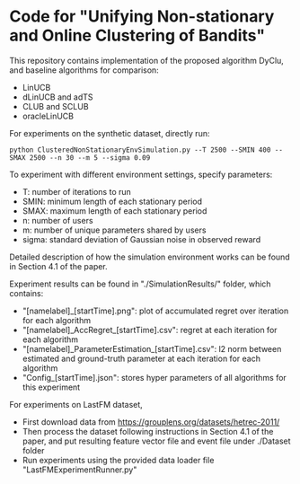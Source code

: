 # Code for "Unifying Non-stationary and Online Clustering of Bandits"

This repository contains implementation of the proposed algorithm DyClu, and baseline algorithms for comparison:
- LinUCB
- dLinUCB and adTS
- CLUB and SCLUB
- oracleLinUCB

For experiments on the synthetic dataset, directly run:
```console
python ClusteredNonStationaryEnvSimulation.py --T 2500 --SMIN 400 --SMAX 2500 --n 30 --m 5 --sigma 0.09
```
To experiment with different environment settings, specify parameters:
- T: number of iterations to run
- SMIN: minimum length of each stationary period
- SMAX: maximum length of each stationary period
- n: number of users
- m: number of unique parameters shared by users
- sigma: standard deviation of Gaussian noise in observed reward

Detailed description of how the simulation environment works can be found in Section 4.1 of the paper.

Experiment results can be found in "./SimulationResults/" folder, which contains:
- "[namelabel]\_[startTime].png": plot of accumulated regret over iteration for each algorithm
- "[namelabel]\_AccRegret\_[startTime].csv": regret at each iteration for each algorithm
- "[namelabel]\_ParameterEstimation\_[startTime].csv": l2 norm between estimated and ground-truth parameter at each iteration for each algorithm
- "Config\_[startTime].json": stores hyper parameters of all algorithms for this experiment

For experiments on LastFM dataset, 
- First download data from https://grouplens.org/datasets/hetrec-2011/
- Then process the dataset following instructions in Section 4.1 of the paper, and put resulting feature vector file and event file under ./Dataset folder
- Run experiments using the provided data loader file "LastFMExperimentRunner.py"
